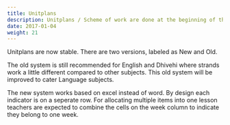 ```yaml
---
title: Unitplans
description: Unitplans / Scheme of work are done at the beginning of the semester and are used to plan out the year.
date: 2017-01-04
weight: 21
---
```


Unitplans are now stable. There are two versions, labeled as New and Old.

The old system is still recommended for English and Dhivehi where strands work a little different compared to other subjects. This old system will be improved to cater Language subjects.

The new system works based on excel instead of word. By design each indicator is on a seperate row. For allocating multiple items into one lesson teachers are expected to combine the cells on the week column to indicate they belong to one week.
